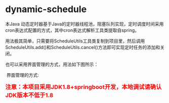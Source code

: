 # dynamic-schedule
<p>
	本Java 动态定时器基于Java的定时器线程池，阻塞队列实现，定时调度时间采用cron表达式配置的方式，其中cron表达式解析工具类提取自spring。&nbsp;
</p>
<p>
	用法极其简单，只需要将ScheduleUtils工具类复制到项目里，然后调用ScheduleUtils.add()和ScheduleUtils.cancel()方法即可实现定时任务的添加和关闭。
</p>
<p>
	也可以采用界面管理的方式，用法如下图所示：
</p>
<p>
	<img src="https://raw.githubusercontent.com/lixk/dynamic-schedule/master/screenshot/%E7%A8%8B%E5%BA%8F%E7%9B%B4%E6%8E%A5%E8%B0%83%E7%94%A8%E6%96%B9%E5%BC%8F.png" alt="" />
	界面管理的方式:
	<img src="https://raw.githubusercontent.com/lixk/dynamic-schedule/master/screenshot/web%E7%AE%A1%E7%90%86%E7%95%8C%E9%9D%A2.png" alt="" />
	<img src="https://raw.githubusercontent.com/lixk/dynamic-schedule/master/screenshot/%E6%B7%BB%E5%8A%A0%E5%AE%9A%E6%97%B6%E4%BB%BB%E5%8A%A1.png" alt="" />
	<img src="https://raw.githubusercontent.com/lixk/dynamic-schedule/master/screenshot/%E4%BF%AE%E6%94%B9%E5%AE%9A%E6%97%B6%E4%BB%BB%E5%8A%A1.png" alt="" /><br />
</p>

<p>
	<span style="font-size:18px; color:#ff0000"><strong>注意：本项目采用JDK1.8+springboot开发，本地调试请确认JDK版本不低于1.8</strong></span>
</p>
<p>
	<br />
	
</p>